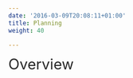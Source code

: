 ```yaml
---
date: '2016-03-09T20:08:11+01:00'
title: Planning
weight: 40

---
```

<span style="color: rgb(40, 40, 40); font-size: 2.1em; word-spacing: 0.5px;">Overview</span>

